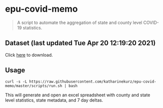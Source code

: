 # epu-covid-memo

> A script to automate the aggregation of state and county level COVID-19 statistics.

<!-- tmpl start -->

## Dataset (last updated Tue Apr 20 12:19:20 2021)

Click [here](https://covid-artifacts.s3.amazonaws.com/records/2021-4-20-121919-covid_artifact.xls) to download.

<!-- tmpl end -->

## Usage

```
curl -s -L https://raw.githubusercontent.com/katharinekurz/epu-covid-memo/master/scripts/run.sh | bash
```

This will generate and open an excel spreadsheet with county and state level statistics, state metadata, and 7 day deltas.